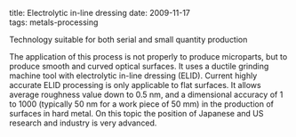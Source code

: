 title: Electrolytic in-line dressing
date: 2009-11-17  
tags: metals-processing

Technology suitable for both serial and small quantity production

The application of this process is not properly to produce microparts, but to produce smooth and curved optical surfaces. It uses a ductile grinding machine tool with electrolytic in-line dressing (ELID). Current highly accurate ELID processing is only applicable to flat surfaces. It allows average roughness value down to 0.5 nm, and a dimensional accuracy of 1 to 1000 (typically 50 nm for a work piece of 50 mm) in the production of surfaces in hard metal. On this topic the position of Japanese and US research and industry is very advanced.